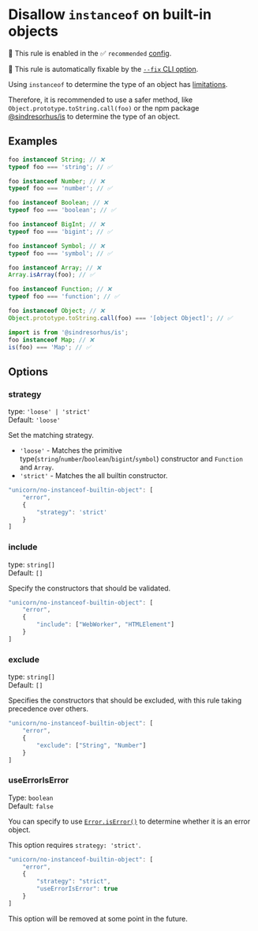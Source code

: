 # Disallow `instanceof` on built-in objects

💼 This rule is enabled in the ✅ `recommended` [config](https://github.com/sindresorhus/eslint-plugin-unicorn#preset-configs-eslintconfigjs).

🔧 This rule is automatically fixable by the [`--fix` CLI option](https://eslint.org/docs/latest/user-guide/command-line-interface#--fix).

<!-- end auto-generated rule header -->
<!-- Do not manually modify this header. Run: `npm run fix:eslint-docs` -->

Using `instanceof` to determine the type of an object has [limitations](https://developer.mozilla.org/en-US/docs/Web/JavaScript/Reference/Operators/instanceof#instanceof_and_multiple_realms).

Therefore, it is recommended to use a safer method, like `Object.prototype.toString.call(foo)` or the npm package [@sindresorhus/is](https://www.npmjs.com/package/@sindresorhus/is) to determine the type of an object.

## Examples

```js
foo instanceof String; // ❌
typeof foo === 'string'; // ✅
```

```js
foo instanceof Number; // ❌
typeof foo === 'number'; // ✅
```

```js
foo instanceof Boolean; // ❌
typeof foo === 'boolean'; // ✅
```

```js
foo instanceof BigInt; // ❌
typeof foo === 'bigint'; // ✅
```

```js
foo instanceof Symbol; // ❌
typeof foo === 'symbol'; // ✅
```

```js
foo instanceof Array; // ❌
Array.isArray(foo); // ✅
```

```js
foo instanceof Function; // ❌
typeof foo === 'function'; // ✅
```

```js
foo instanceof Object; // ❌
Object.prototype.toString.call(foo) === '[object Object]'; // ✅
```

```js
import is from '@sindresorhus/is';
foo instanceof Map; // ❌
is(foo) === 'Map'; // ✅
```

## Options

### strategy

type: `'loose' | 'strict'`\
Default: `'loose'`

Set the matching strategy.

- `'loose'` - Matches the primitive type(`string`/`number`/`boolean`/`bigint`/`symbol`) constructor and `Function` and `Array`.
- `'strict'` - Matches the all builtin constructor.

```js
"unicorn/no-instanceof-builtin-object": [
	"error",
	{
		"strategy": 'strict'
	}
]
```

### include

type: `string[]`\
Default: `[]`

Specify the constructors that should be validated.

```js
"unicorn/no-instanceof-builtin-object": [
	"error",
	{
		"include": ["WebWorker", "HTMLElement"]
	}
]
```

### exclude

type: `string[]`\
Default: `[]`

Specifies the constructors that should be excluded, with this rule taking precedence over others.

```js
"unicorn/no-instanceof-builtin-object": [
	"error",
	{
		"exclude": ["String", "Number"]
	}
]
```

### useErrorIsError

Type: `boolean`\
Default: `false`

You can specify to use [`Error.isError()`](https://github.com/tc39/proposal-is-error) to determine whether it is an error object.

This option requires `strategy: 'strict'`.

```js
"unicorn/no-instanceof-builtin-object": [
	"error",
	{
		"strategy": "strict",
		"useErrorIsError": true
	}
]
```

This option will be removed at some point in the future.
